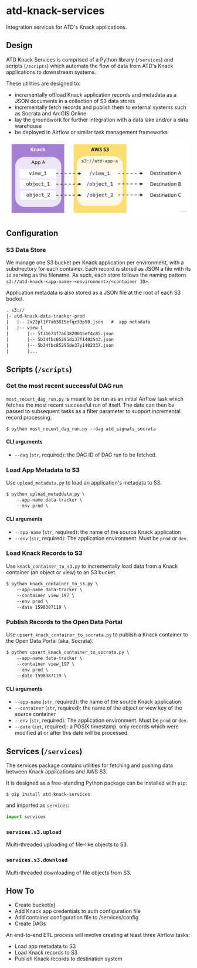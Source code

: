 # atd-knack-services

Integration services for ATD's Knack applications.

## Design

ATD Knack Services is comprised of a Python library (`/services`) and scripts (`/scripts`) which automate the flow of data from ATD's Knack applications to downstream systems.

These utilities are designed to:

- incrementally offload Knack application records and metadata as a JSON documents in a collection of S3 data stores
- incrementally fetch records and publish them to external systems such as Socrata and ArcGIS Online
- lay the groundwork for further integration with a data lake and/or a data warehouse
- be deployed in Airflow or similar task management frameworks

![basic data flow](docs/basic_flow.jpg)

## Configuration

### S3 Data Store

We manage one S3 bucket per Knack application per environment, with a subdirectory for each container. Each record is stored as JSON a file with its `id` serving as the filename. As such, each store follows the naming pattern `s3://atd-knack-<app-name>-<environment>/<container ID>`.

Application metadata is also stored as a JSON file at the root of each S3 bucket.

```
. s3://
|- atd-knack-data-tracker-prod
|   |-- 2x22pl1f7a63815efqx33p90.json   #  app metadata
|   |-- view_1
|       |-- 5f31673f7a63820015ef4c85.json
|       |-- 5b34fbc85295dx37f1402543.json
|       |-- 5b34fbc85295de37y1402337.json
|       |...
```

## Scripts (`/scripts`)

### Get the most recent successful DAG run

`most_recent_dag_run.py` is meant to be run as an initial Airflow task which fetches the most recent successful run of itself. The date can then be passed to subsequent tasks as a filter parameter to support incremental record processing.

```shell
$ python most_recent_dag_run.py --dag atd_signals_socrata  
```

#### CLI arguments

- `--dag` (`str`, required): the DAG ID of DAG run to be fetched.


### Load App Metadata to S3

Use `upload_metadata.py` to load an application's metadata to S3.

```shell
$ python upload_metaddata.py \
    --app-name data-tracker \
    --env prod \
```

#### CLI arguments

- `--app-name` (`str`, required): the name of the source Knack application
- `--env` (`str`, required): The application environment. Must be `prod` or `dev`.

### Load Knack Records to S3

Use `knack_container_to_s3.py` to incrementally load data from a Knack container (an object or view) to an S3 bucket.

```shell
$ python knack_container_to_s3.py \
    --app-name data-tracker \
    --container view_197 \
    --env prod \
    --date 1598387119 \
```

### Publish Records to the Open Data Portal

Use `upsert_knack_container_to_socrata.py` to publish a Knack container to the Open Data Portal (aka, Socrata).

```shell
$ python upsert_knack_container_to_socrata.py \
    --app-name data-tracker \
    --container view_197 \
    --env prod \
    --date 1598387119 \
```

#### CLI arguments

- `--app-name` (`str`, required): the name of the source Knack application
- `--container` (`str`, required): the name of the object or view key of the source container
- `--env` (`str`, required): The application environment. Must be `prod` or `dev`.
- `--date` (`int`, required): a POSIX timestamp. only records which were modified at or after this date will be processed.

## Services (`/services`)

The services package contains utilities for fetching and pushing data between Knack applications and AWS S3.

It is designed as a free-standing Python package can be installed with `pip`:

```shell
$ pip install atd-knack-services
```

and imported as `services`:

```python
import services
```

### `services.s3.upload`

Multi-threaded uploading of file-like objects to S3.

### `services.s3.download`

Multi-threaded downloading of file objects from S3.

## How To

- Create bucket(s)
- Add Knack app credentials to auth configuration file
- Add container configuration file to /services/config
- Create DAGs

An end-to-end ETL process will involve creating at least three Airflow tasks:

- Load app metadata to S3
- Load Knack records to S3
- Publish Knack records to destination system
